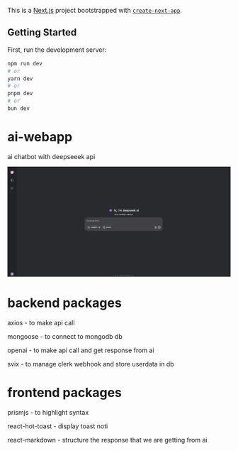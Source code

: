 This is a [Next.js](https://nextjs.org) project bootstrapped with [`create-next-app`](https://github.com/vercel/next.js/tree/canary/packages/create-next-app).

## Getting Started

First, run the development server:

```bash
npm run dev
# or
yarn dev
# or
pnpm dev
# or
bun dev
```

# ai-webapp

ai chatbot with deepseeek api

![Local Image](img/image.png)

# backend packages

axios - to make api call

mongoose - to connect to mongodb db

openai - to make api call and get response from ai

svix - to manage clerk webhook and store userdata in db

# frontend packages

prismjs - to highlight syntax

react-hot-toast - display toast noti

react-markdown - structure the response that we are getting from ai
